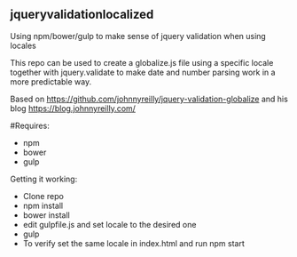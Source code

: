 ## jqueryvalidationlocalized
Using npm/bower/gulp to make sense of jquery validation when using locales

This repo can be used to create a globalize.js file using a specific locale together with jquery.validate to make date and number parsing work in a more predictable way.

Based on https://github.com/johnnyreilly/jquery-validation-globalize and his blog https://blog.johnnyreilly.com/

#Requires:
* npm
* bower
* gulp

Getting it working:
* Clone repo
* npm install
* bower install
* edit gulpfile.js and set locale to the desired one
* gulp
* To verify set the same locale in index.html and run npm start


